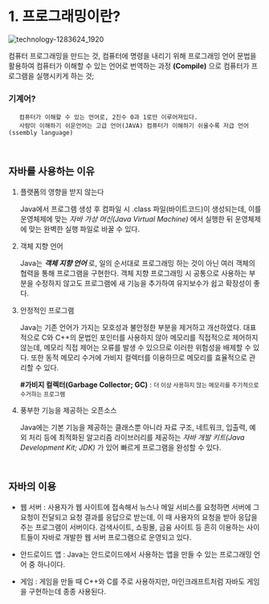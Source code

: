 # 1. 프로그래밍이란?
![technology-1283624_1920](https://user-images.githubusercontent.com/83402455/116660211-a5cd0a00-a9cd-11eb-85ba-3d1ab714e8c8.jpg)
  
컴퓨터 프로그래밍을 만드는 것, 컴퓨터에 명령을 내리기 위해 프로그래밍 언어 문법을 활용하여 컴퓨터가 이해할 수 있는 언어로 번역하는 과정 <b>(Compile)</b> 으로 컴퓨터가 프로그램을 실행시키게 하는 것;
  
 ###   기계어?
       컴퓨터가 이해할 수 있는 언어로, 2진수 0과 1로만 이루어져있다.
       사람이 이해하기 쉬운언어는 고급 언어(JAVA) 컴퓨터가 이해하기 쉬울수록 저급 언어(ssembly language)
 
  <BR>
 
### <big>자바를 사용하는 이유</big>

 1. 플랫폼의 영향을 받지 않는다
 
	Java에서 프로그램 생성 후 컴파일 시 .class 파일(바이트코드)이 생성되는데, 이를 운영체제에 맞는 <i>자바 가상 머신(Java Virtual Machine)</i> 에서 실행한 뒤 운영체제에 맞는 완벽한 실행 파일로 바꿀 수 있다.

2. 객체 지향 언어

	Java는 ***객체 지향 언어*** 로,  일의 순서대로 프로그래밍 하는 것이 아닌 여러 객체의 협력을 통해 프로그램을 구현한다. 객체 지향 프로그래밍 시 공통으로 사용하는 부분을 수정하지 않고도 프로그램에 새 기능을 추가하여 유지보수가 쉽고 확장성이 좋다.

3. 안정적인 프로그램

	Java는 기존 언어가 가지는 모호성과 불안정한 부분을 제거하고 개선하였다. 대표적으로 C와 C++의 문법인 포인터를 사용하지 않아 메모리를 직접적으로 제어하지 않는데, 메모리 직접 제어는 오류를 발생 수 있으므로 이러한 위험성을 배제할 수 있다. 또한 동적 메모리 수거에 가비지 컬렉터를 이용하므로 메모리를 효율적으로 관리할 수 있다.
	
	  **#가비지 컬렉터(Garbage Collector; GC)** :
	<small>더 이상 사용하지 않는 메모리를 주기적으로 수거하는 프로그램</small>

4. 풍부한 기능을 제공하는 오픈소스

	Java에는 기본 기능을 제공하는 클래스뿐 아니라 자료 구조, 네트워크, 입출력, 예외 처리 등에 최적화된 알고리즘 라이브러리를 제공하는 *자바 개발 키트(Java Development Kit; JDK)* 가 있어 빠르게 프로그램을 완성할 수 있다.<br>
  

<br>

### <big>자바의 이용</big>

 - 웹 서버 : 사용자가 웹 사이트에 접속해서 뉴스나 메일 서비스를 요청하면 서버에 그 요청이 전달되고 요청 결과를 응답으로 받는데, 이 때 사용자의 요청을 받아 응답을 주는 프로그램이 서버이다. 검색사이트, 쇼핑몰, 금융 사이트 등 흔히 이용하는 사이트들이 자바로 개발한 웹 서버 프로그램으로 운영되고 있다.
 
 - 안드로이드 앱 : Java는 안드로이드에서 사용하는 앱을 만들 수 있는 프로그래밍 언어 중 하나이다.
 
 - 게임 : 게임을 만들 때 C++와 C를 주로 사용하지만, 마인크래프트처럼 자바도 게임을 구현하는데 종종 사용된다.
